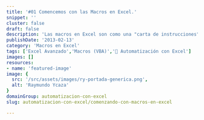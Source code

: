 ```yaml
---
title: '#01 Comencemos con las Macros en Excel.'
snippet: ''
cluster: false
draft: false 
description: 'Las macros en Excel son como una "carta de instrucciones" que tú redactas, solo que, en lugar de hacerlo en español, lo haces en el lenguaje VBA.'
publishDate: '2013-02-13'
category: 'Macros en Excel'
tags: ['Excel Avanzado','Macros (VBA)','🤖 Automatización con Excel']
images: []
resources: 
- name: 'featured-image'
image: {
  src: '/src/assets/images/ry-portada-generica.png',
  alt: 'Raymundo Ycaza'
}
domainGroup: automatizacion-con-excel
slug: automatizacion-con-excel/comenzando-con-macros-en-excel

---
```



